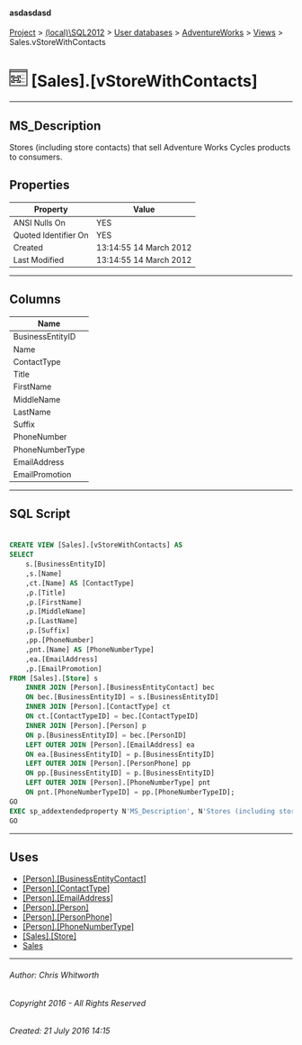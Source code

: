 #### asdasdasd

[Project](../../../../index.md) > [(local)\\SQL2012](../../../index.md) > [User databases](../../index.md) > [AdventureWorks](../index.md) > [Views](Views.md) > Sales.vStoreWithContacts

# ![Views](../../../../Images/View32.png) [Sales].[vStoreWithContacts]

---

## <a name="#description"></a>MS_Description

Stores (including store contacts) that sell Adventure Works Cycles products to consumers.

## <a name="#properties"></a>Properties

| Property | Value |
|---|---|
| ANSI Nulls On | YES |
| Quoted Identifier On | YES |
| Created | 13:14:55 14 March 2012 |
| Last Modified | 13:14:55 14 March 2012 |


---

## <a name="#columns"></a>Columns

| Name |
|---|
| BusinessEntityID |
| Name |
| ContactType |
| Title |
| FirstName |
| MiddleName |
| LastName |
| Suffix |
| PhoneNumber |
| PhoneNumberType |
| EmailAddress |
| EmailPromotion |


---

## <a name="#sqlscript"></a>SQL Script

```sql

CREATE VIEW [Sales].[vStoreWithContacts] AS 
SELECT 
    s.[BusinessEntityID] 
    ,s.[Name] 
    ,ct.[Name] AS [ContactType] 
    ,p.[Title] 
    ,p.[FirstName] 
    ,p.[MiddleName] 
    ,p.[LastName] 
    ,p.[Suffix] 
    ,pp.[PhoneNumber] 
	,pnt.[Name] AS [PhoneNumberType]
    ,ea.[EmailAddress] 
    ,p.[EmailPromotion] 
FROM [Sales].[Store] s
    INNER JOIN [Person].[BusinessEntityContact] bec 
    ON bec.[BusinessEntityID] = s.[BusinessEntityID]
	INNER JOIN [Person].[ContactType] ct
	ON ct.[ContactTypeID] = bec.[ContactTypeID]
	INNER JOIN [Person].[Person] p
	ON p.[BusinessEntityID] = bec.[PersonID]
	LEFT OUTER JOIN [Person].[EmailAddress] ea
	ON ea.[BusinessEntityID] = p.[BusinessEntityID]
	LEFT OUTER JOIN [Person].[PersonPhone] pp
	ON pp.[BusinessEntityID] = p.[BusinessEntityID]
	LEFT OUTER JOIN [Person].[PhoneNumberType] pnt
	ON pnt.[PhoneNumberTypeID] = pp.[PhoneNumberTypeID];
GO
EXEC sp_addextendedproperty N'MS_Description', N'Stores (including store contacts) that sell Adventure Works Cycles products to consumers.', 'SCHEMA', N'Sales', 'VIEW', N'vStoreWithContacts', NULL, NULL
GO

```


---

## <a name="#uses"></a>Uses

* [[Person].[BusinessEntityContact]](../Tables/BusinessEntityContact.md)
* [[Person].[ContactType]](../Tables/ContactType.md)
* [[Person].[EmailAddress]](../Tables/EmailAddress.md)
* [[Person].[Person]](../Tables/Person.md)
* [[Person].[PersonPhone]](../Tables/PersonPhone.md)
* [[Person].[PhoneNumberType]](../Tables/PhoneNumberType.md)
* [[Sales].[Store]](../Tables/Store.md)
* [Sales](../Security/Schemas/Sales.md)


---

###### Author:  Chris Whitworth

###### Copyright 2016 - All Rights Reserved

###### Created: 21 July 2016 14:15

